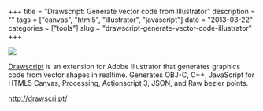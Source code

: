 +++
title = "Drawscript: Generate vector code from Illustrator"
description = ""
tags = ["canvas", "html5", "illustrator", "javascript"]
date = "2013-03-22"
categories = ["tools"]
slug = "drawscript-generate-vector-code-illustrator"
+++


<div class="tool-screenshot mb1"><a href="http://drawscri.pt/"><img id='bluga-thumbnail-2746' class='bluga-thumbnail custom' src='http://media.konigi.com/bluga/
wt5230286f9149d_custom.jpg'/></a></div><p><a href="http://drawscri.pt/">Drawscript</a> is an extension for Adobe Illustrator that generates graphics code from vector shapes in realtime. Generates OBJ-C, C++, JavaScript for HTML5 Canvas, Processing, Actionscript 3, JSON, and Raw bezier points.</p>

  
<p><a href="http://drawscri.pt/">http://drawscri.pt/</a></p>
      
